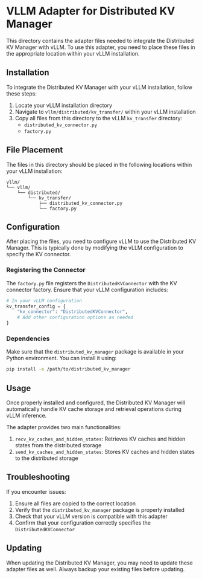 # VLLM Adapter for Distributed KV Manager

This directory contains the adapter files needed to integrate the Distributed KV Manager with vLLM. To use this adapter, you need to place these files in the appropriate location within your vLLM installation.

## Installation

To integrate the Distributed KV Manager with your vLLM installation, follow these steps:

1. Locate your vLLM installation directory
2. Navigate to `vllm/distributed/kv_transfer/` within your vLLM installation
3. Copy all files from this directory to the vLLM `kv_transfer` directory:
   - `distributed_kv_connector.py`
   - `factory.py`

## File Placement

The files in this directory should be placed in the following locations within your vLLM installation:

```
vllm/
└── vllm/
    └── distributed/
        └── kv_transfer/
            ├── distributed_kv_connector.py
            └── factory.py
```

## Configuration

After placing the files, you need to configure vLLM to use the Distributed KV Manager. This is typically done by modifying the vLLM configuration to specify the KV connector.

### Registering the Connector

The `factory.py` file registers the `DistributedKVConnector` with the KV connector factory. Ensure that your vLLM configuration includes:

```python
# In your vLLM configuration
kv_transfer_config = {
    "kv_connector": "DistributedKVConnector",
    # Add other configuration options as needed
}
```

### Dependencies

Make sure that the `distributed_kv_manager` package is available in your Python environment. You can install it using:

```bash
pip install -e /path/to/distributed_kv_manager
```

## Usage

Once properly installed and configured, the Distributed KV Manager will automatically handle KV cache storage and retrieval operations during vLLM inference.

The adapter provides two main functionalities:
1. `recv_kv_caches_and_hidden_states`: Retrieves KV caches and hidden states from the distributed storage
2. `send_kv_caches_and_hidden_states`: Stores KV caches and hidden states to the distributed storage

## Troubleshooting

If you encounter issues:

1. Ensure all files are copied to the correct location
2. Verify that the `distributed_kv_manager` package is properly installed
3. Check that your vLLM version is compatible with this adapter
4. Confirm that your configuration correctly specifies the `DistributedKVConnector`

## Updating

When updating the Distributed KV Manager, you may need to update these adapter files as well. Always backup your existing files before updating.